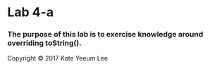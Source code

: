 # Lab 4-a

### The purpose of this lab is to exercise knowledge around overriding toString().

Copyright © 2017 Kate Yeeum Lee
